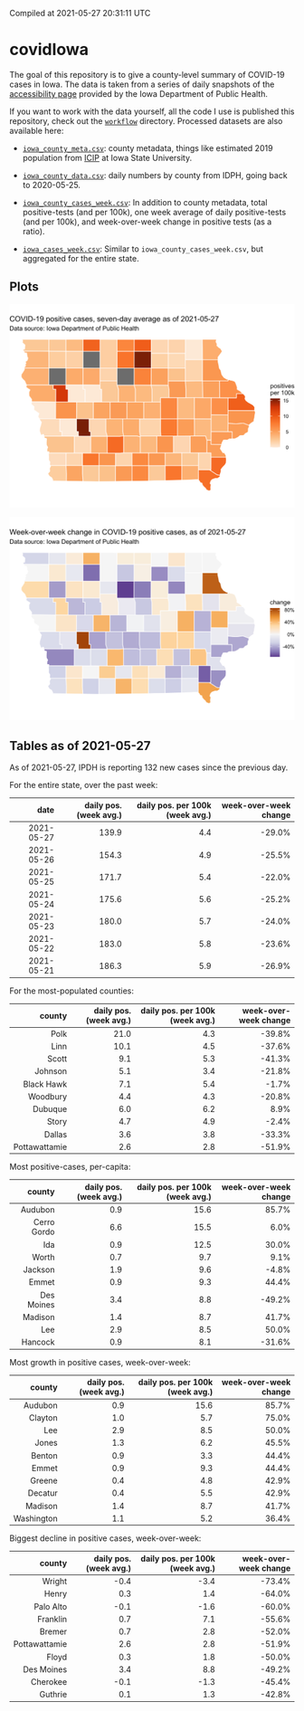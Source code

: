 Compiled at 2021-05-27 20:31:11 UTC

<!-- README.md is generated from README.Rmd. Please edit that file -->

# covidIowa

<!-- badges: start -->

<!-- badges: end -->

The goal of this repository is to give a county-level summary of
COVID-19 cases in Iowa. The data is taken from a series of daily
snapshots of the [accessibility
page](https://coronavirus.iowa.gov/pages/access) provided by the Iowa
Department of Public Health.

If you want to work with the data yourself, all the code I use is
published this repository, check out the [`workflow`](workflow)
directory. Processed datasets are also available here:

  - [`iowa_county_meta.csv`](https://raw.githubusercontent.com/ijlyttle/covidIowa/master/workflow/data/99-publish/iowa_county_meta.csv):
    county metadata, things like estimated 2019 population from
    [ICIP](https://www.icip.iastate.edu/tables/population/counties-estimates)
    at Iowa State University.

  - [`iowa_county_data.csv`](https://raw.githubusercontent.com/ijlyttle/covidIowa/master/workflow/data/99-publish/iowa_county_data.csv):
    daily numbers by county from IDPH, going back to 2020-05-25.

  - [`iowa_county_cases_week.csv`](https://raw.githubusercontent.com/ijlyttle/covidIowa/master/workflow/data/99-publish/iowa_county_data.csv):
    In addition to county metadata, total positive-tests (and per 100k),
    one week average of daily positive-tests (and per 100k), and
    week-over-week change in positive tests (as a ratio).

  - [`iowa_cases_week.csv`](https://raw.githubusercontent.com/ijlyttle/covidIowa/master/workflow/data/99-publish/iowa_cases_week.csv):
    Similar to `iowa_county_cases_week.csv`, but aggregated for the
    entire state.

## Plots

![](workflow/data/99-publish/iowa_cases.png)

![](workflow/data/99-publish/iowa_change.png)

## Tables as of 2021-05-27

As of 2021-05-27, IPDH is reporting 132 new cases since the previous
day.

For the entire state, over the past week:

|       date | daily pos. (week avg.) | daily pos. per 100k (week avg.) | week-over-week change |
| ---------: | ---------------------: | ------------------------------: | --------------------: |
| 2021-05-27 |                  139.9 |                             4.4 |               \-29.0% |
| 2021-05-26 |                  154.3 |                             4.9 |               \-25.5% |
| 2021-05-25 |                  171.7 |                             5.4 |               \-22.0% |
| 2021-05-24 |                  175.6 |                             5.6 |               \-25.2% |
| 2021-05-23 |                  180.0 |                             5.7 |               \-24.0% |
| 2021-05-22 |                  183.0 |                             5.8 |               \-23.6% |
| 2021-05-21 |                  186.3 |                             5.9 |               \-26.9% |

For the most-populated counties:

|        county | daily pos. (week avg.) | daily pos. per 100k (week avg.) | week-over-week change |
| ------------: | ---------------------: | ------------------------------: | --------------------: |
|          Polk |                   21.0 |                             4.3 |               \-39.8% |
|          Linn |                   10.1 |                             4.5 |               \-37.6% |
|         Scott |                    9.1 |                             5.3 |               \-41.3% |
|       Johnson |                    5.1 |                             3.4 |               \-21.8% |
|    Black Hawk |                    7.1 |                             5.4 |                \-1.7% |
|      Woodbury |                    4.4 |                             4.3 |               \-20.8% |
|       Dubuque |                    6.0 |                             6.2 |                  8.9% |
|         Story |                    4.7 |                             4.9 |                \-2.4% |
|        Dallas |                    3.6 |                             3.8 |               \-33.3% |
| Pottawattamie |                    2.6 |                             2.8 |               \-51.9% |

Most positive-cases, per-capita:

|      county | daily pos. (week avg.) | daily pos. per 100k (week avg.) | week-over-week change |
| ----------: | ---------------------: | ------------------------------: | --------------------: |
|     Audubon |                    0.9 |                            15.6 |                 85.7% |
| Cerro Gordo |                    6.6 |                            15.5 |                  6.0% |
|         Ida |                    0.9 |                            12.5 |                 30.0% |
|       Worth |                    0.7 |                             9.7 |                  9.1% |
|     Jackson |                    1.9 |                             9.6 |                \-4.8% |
|       Emmet |                    0.9 |                             9.3 |                 44.4% |
|  Des Moines |                    3.4 |                             8.8 |               \-49.2% |
|     Madison |                    1.4 |                             8.7 |                 41.7% |
|         Lee |                    2.9 |                             8.5 |                 50.0% |
|     Hancock |                    0.9 |                             8.1 |               \-31.6% |

Most growth in positive cases, week-over-week:

|     county | daily pos. (week avg.) | daily pos. per 100k (week avg.) | week-over-week change |
| ---------: | ---------------------: | ------------------------------: | --------------------: |
|    Audubon |                    0.9 |                            15.6 |                 85.7% |
|    Clayton |                    1.0 |                             5.7 |                 75.0% |
|        Lee |                    2.9 |                             8.5 |                 50.0% |
|      Jones |                    1.3 |                             6.2 |                 45.5% |
|     Benton |                    0.9 |                             3.3 |                 44.4% |
|      Emmet |                    0.9 |                             9.3 |                 44.4% |
|     Greene |                    0.4 |                             4.8 |                 42.9% |
|    Decatur |                    0.4 |                             5.5 |                 42.9% |
|    Madison |                    1.4 |                             8.7 |                 41.7% |
| Washington |                    1.1 |                             5.2 |                 36.4% |

Biggest decline in positive cases, week-over-week:

|        county | daily pos. (week avg.) | daily pos. per 100k (week avg.) | week-over-week change |
| ------------: | ---------------------: | ------------------------------: | --------------------: |
|        Wright |                  \-0.4 |                           \-3.4 |               \-73.4% |
|         Henry |                    0.3 |                             1.4 |               \-64.0% |
|     Palo Alto |                  \-0.1 |                           \-1.6 |               \-60.0% |
|      Franklin |                    0.7 |                             7.1 |               \-55.6% |
|        Bremer |                    0.7 |                             2.8 |               \-52.0% |
| Pottawattamie |                    2.6 |                             2.8 |               \-51.9% |
|         Floyd |                    0.3 |                             1.8 |               \-50.0% |
|    Des Moines |                    3.4 |                             8.8 |               \-49.2% |
|      Cherokee |                  \-0.1 |                           \-1.3 |               \-45.4% |
|       Guthrie |                    0.1 |                             1.3 |               \-42.8% |
